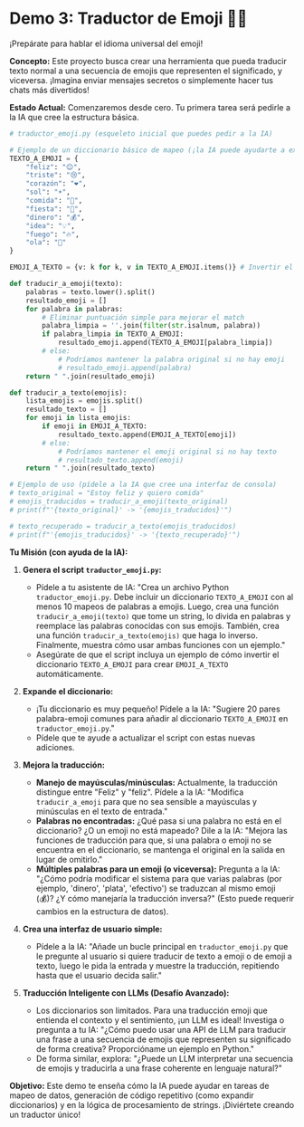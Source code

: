 # Demo 3: Traductor de Emoji 🤯🎉

¡Prepárate para hablar el idioma universal del emoji!

**Concepto:**
Este proyecto busca crear una herramienta que pueda traducir texto normal a una secuencia de emojis que representen el significado, y viceversa. ¡Imagina enviar mensajes secretos o simplemente hacer tus chats más divertidos!

**Estado Actual:**
Comenzaremos desde cero. Tu primera tarea será pedirle a la IA que cree la estructura básica.

```python
# traductor_emoji.py (esqueleto inicial que puedes pedir a la IA)

# Ejemplo de un diccionario básico de mapeo (¡la IA puede ayudarte a expandirlo!)
TEXTO_A_EMOJI = {
    "feliz": "😊",
    "triste": "😢",
    "corazón": "❤️",
    "sol": "☀️",
    "comida": "🍕",
    "fiesta": "🎉",
    "dinero": "💰",
    "idea": "💡",
    "fuego": "🔥",
    "ola": "👋"
}

EMOJI_A_TEXTO = {v: k for k, v in TEXTO_A_EMOJI.items()} # Invertir el diccionario

def traducir_a_emoji(texto):
    palabras = texto.lower().split()
    resultado_emoji = []
    for palabra in palabras:
        # Eliminar puntuación simple para mejorar el match
        palabra_limpia = ''.join(filter(str.isalnum, palabra))
        if palabra_limpia in TEXTO_A_EMOJI:
            resultado_emoji.append(TEXTO_A_EMOJI[palabra_limpia])
        # else:
            # Podríamos mantener la palabra original si no hay emoji
            # resultado_emoji.append(palabra) 
    return " ".join(resultado_emoji)

def traducir_a_texto(emojis):
    lista_emojis = emojis.split()
    resultado_texto = []
    for emoji in lista_emojis:
        if emoji in EMOJI_A_TEXTO:
            resultado_texto.append(EMOJI_A_TEXTO[emoji])
        # else:
            # Podríamos mantener el emoji original si no hay texto
            # resultado_texto.append(emoji)
    return " ".join(resultado_texto)

# Ejemplo de uso (pídele a la IA que cree una interfaz de consola)
# texto_original = "Estoy feliz y quiero comida"
# emojis_traducidos = traducir_a_emoji(texto_original)
# print(f"'{texto_original}' -> '{emojis_traducidos}'")

# texto_recuperado = traducir_a_texto(emojis_traducidos)
# print(f"'{emojis_traducidos}' -> '{texto_recuperado}'")
```

**Tu Misión (con ayuda de la IA):**

1.  **Genera el script `traductor_emoji.py`:**
    *   Pídele a tu asistente de IA: "Crea un archivo Python `traductor_emoji.py`. Debe incluir un diccionario `TEXTO_A_EMOJI` con al menos 10 mapeos de palabras a emojis. Luego, crea una función `traducir_a_emoji(texto)` que tome un string, lo divida en palabras y reemplace las palabras conocidas con sus emojis. También, crea una función `traducir_a_texto(emojis)` que haga lo inverso. Finalmente, muestra cómo usar ambas funciones con un ejemplo."
    *   Asegúrate de que el script incluya un ejemplo de cómo invertir el diccionario `TEXTO_A_EMOJI` para crear `EMOJI_A_TEXTO` automáticamente.

2.  **Expande el diccionario:**
    *   ¡Tu diccionario es muy pequeño! Pídele a la IA: "Sugiere 20 pares palabra-emoji comunes para añadir al diccionario `TEXTO_A_EMOJI` en `traductor_emoji.py`."
    *   Pídele que te ayude a actualizar el script con estas nuevas adiciones.

3.  **Mejora la traducción:**
    *   **Manejo de mayúsculas/minúsculas:** Actualmente, la traducción distingue entre "Feliz" y "feliz". Pídele a la IA: "Modifica `traducir_a_emoji` para que no sea sensible a mayúsculas y minúsculas en el texto de entrada."
    *   **Palabras no encontradas:** ¿Qué pasa si una palabra no está en el diccionario? ¿O un emoji no está mapeado? Dile a la IA: "Mejora las funciones de traducción para que, si una palabra o emoji no se encuentra en el diccionario, se mantenga el original en la salida en lugar de omitirlo."
    *   **Múltiples palabras para un emoji (o viceversa):** Pregunta a la IA: "¿Cómo podría modificar el sistema para que varias palabras (por ejemplo, 'dinero', 'plata', 'efectivo') se traduzcan al mismo emoji (💰)? ¿Y cómo manejaría la traducción inversa?" (Esto puede requerir cambios en la estructura de datos).

4.  **Crea una interfaz de usuario simple:**
    *   Pídele a la IA: "Añade un bucle principal en `traductor_emoji.py` que le pregunte al usuario si quiere traducir de texto a emoji o de emoji a texto, luego le pida la entrada y muestre la traducción, repitiendo hasta que el usuario decida salir."

5.  **Traducción Inteligente con LLMs (Desafío Avanzado):**
    *   Los diccionarios son limitados. Para una traducción emoji que entienda el contexto y el sentimiento, ¡un LLM es ideal! Investiga o pregunta a tu IA: "¿Cómo puedo usar una API de LLM para traducir una frase a una secuencia de emojis que representen su significado de forma creativa? Proporcióname un ejemplo en Python."
    *   De forma similar, explora: "¿Puede un LLM interpretar una secuencia de emojis y traducirla a una frase coherente en lenguaje natural?"

**Objetivo:**
Este demo te enseña cómo la IA puede ayudar en tareas de mapeo de datos, generación de código repetitivo (como expandir diccionarios) y en la lógica de procesamiento de strings. ¡Diviértete creando un traductor único! 